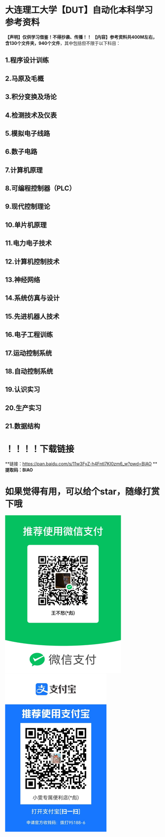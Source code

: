 # 大连理工大学【DUT】自动化本科学习参考资料

**【声明】仅供学习借鉴！不得抄袭、传播！！**
**【内容】参考资料共400M左右，含130个文件夹，940个文件**，其中包括但不限于以下科目：

## 1.程序设计训练

## 2.马原及毛概

## 3.积分变换及场论
## 4.检测技术及仪表
## 5.模拟电子线路
## 6.数子电路
## 7.计算机原理
## 8.可编程控制器（PLC）
## 9.现代控制理论
## 10.单片机原理
## 11.电力电子技术
## 12.计算机控制技术
## 13.神经网络
## 14.系统仿真与设计
## 15.先进机器人技术
## 16.电子工程训练
## 17.运动控制系统
## 18.自动控制系统
## 19.认识实习
## 20.生产实习
## 21.数据结构

# ！！！！下载链接

**链接：https://pan.baidu.com/s/11w3FyZ-h4Fntl7KI0zm6_w?pwd=BIAO **
**提取码：BIAO**

# 如果觉得有用，可以给个star，随缘打赏下哦

<img src="wechat.jpg" alt="wechat" style="zoom:50%;" />

<img src="zhifubao.jpg" alt="zhifubao" style="zoom:50%;" />

